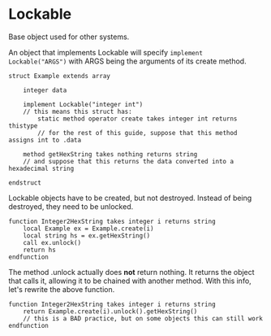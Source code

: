 # Lockable

Base object used for other systems.

An object that implements Lockable will specify `implement Lockable("ARGS")` with ARGS being the arguments of its create method.

```
struct Example extends array

	integer data

	implement Lockable("integer int")
	// this means this struct has:
		static method operator create takes integer int returns thistype
		// for the rest of this guide, suppose that this method assigns int to .data

	method getHexString takes nothing returns string
	// and suppose that this returns the data converted into a hexadecimal string

endstruct
```

Lockable objects have to be created, but not destroyed. Instead of being destroyed, they need to be unlocked.

```
function Integer2HexString takes integer i returns string
	local Example ex = Example.create(i)
	local string hs = ex.getHexString()
	call ex.unlock()
	return hs
endfunction
```

The method .unlock actually does **not** return nothing. It returns the object that calls it, allowing it to be chained with another method. With this info, let's rewrite the above function.

```
function Integer2HexString takes integer i returns string
	return Example.create(i).unlock().getHexString()
	// this is a BAD practice, but on some objects this can still work
endfunction
```


